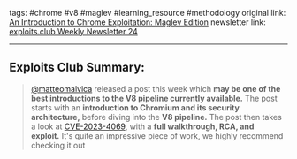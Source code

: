 tags: #chrome #v8 #maglev #learning_resource #methodology
original link: [An Introduction to Chrome Exploitation: Maglev Edition](https://www.matteomalvica.com/blog/2024/06/05/intro-v8-exploitation-maglev/?ref=blog.exploits.club)
newsletter link: [exploits.club Weekly Newsletter 24](https://blog.exploits.club/exploits-club-weekly-newsletter-24/)

---
## Exploits Club Summary:
> [@matteomalvica](https://x.com/matteomalvica?ref=blog.exploits.club) released a post this week which **may be one of the best introductions to the V8 pipeline currently available.** The post starts with an **introduction to Chromium and its security architecture,** before diving into the **V8 pipeline.** The post then takes a look at [CVE-2023-4069](https://nvd.nist.gov/vuln/detail/CVE-2023-4069?ref=blog.exploits.club), with a **full walkthrough, RCA, and exploit.** It's quite an impressive piece of work, we highly recommend checking it out 